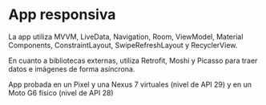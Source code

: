 # App responsiva

La app utiliza MVVM, LiveData, Navigation, Room, ViewModel, Material Components, ConstraintLayout, SwipeRefreshLayout y RecyclerView.

En cuanto a bibliotecas externas, utiliza Retrofit, Moshi y Picasso para traer datos e imágenes de forma asíncrona.

App probada en un Pixel y una Nexus 7 virtuales (nivel de API 29) y en un Moto G6 físico (nivel de API 28)
